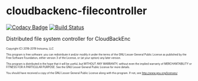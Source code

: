 # cloudbackenc-filecontroller 

[![Codacy Badge](https://api.codacy.com/project/badge/Grade/0fef8c221a314a0981f192c347dbf134)](https://www.codacy.com/app/irotsoma/cloudbackenc-filecontroller?utm_source=github.com&amp;utm_medium=referral&amp;utm_content=irotsoma/cloudbackenc-filecontroller&amp;utm_campaign=Badge_Grade)
[![Build Status](https://travis-ci.org/irotsoma/cloudbackenc-filecontroller.svg?branch=master)](https://travis-ci.org/irotsoma/cloudbackenc-filecontroller)

Distributed file system controller for CloudBackEnc

<span style="font-size: .5em;">
Copyright (C) 2016-2019  Irotsoma, LLC

This program is free software: you can redistribute it and/or modify
it under the terms of the GNU Lesser General Public License as published by
the Free Software Foundation, either version 3 of the License, or
(at your option) any later version.

This program is distributed in the hope that it will be useful,
but WITHOUT ANY WARRANTY; without even the implied warranty of
MERCHANTABILITY or FITNESS FOR A PARTICULAR PURPOSE.  See the
GNU Lesser General Public License for more details.

You should have received a copy of the GNU Lesser General Public License
along with this program.  If not, see <http://www.gnu.org/licenses/>
</span>
